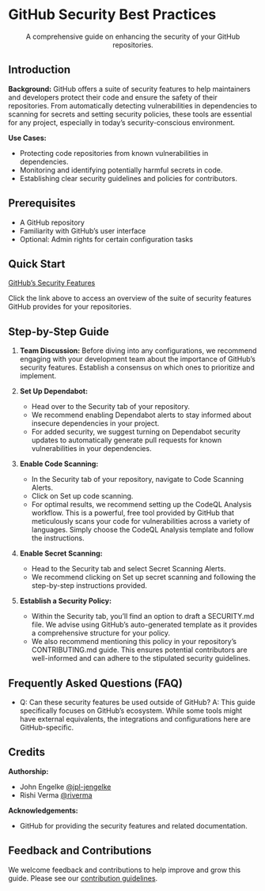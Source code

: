 # GitHub Security Best Practices

<p align="center">A comprehensive guide on enhancing the security of your GitHub repositories.</p>

## Introduction

**Background:** GitHub offers a suite of security features to help maintainers and developers protect their code and ensure the safety of their repositories. From automatically detecting vulnerabilities in dependencies to scanning for secrets and setting security policies, these tools are essential for any project, especially in today’s security-conscious environment.

**Use Cases:**
- Protecting code repositories from known vulnerabilities in dependencies.
- Monitoring and identifying potentially harmful secrets in code.
- Establishing clear security guidelines and policies for contributors.

## Prerequisites

- A GitHub repository
- Familiarity with GitHub’s user interface
- Optional: Admin rights for certain configuration tasks

## Quick Start

[GitHub’s Security Features](https://docs.github.com/en/code-security)

Click the link above to access an overview of the suite of security features GitHub provides for your repositories.

## Step-by-Step Guide

1. **Team Discussion:** Before diving into any configurations, we recommend engaging with your development team about the importance of GitHub’s security features. Establish a consensus on which ones to prioritize and implement.

2. **Set Up Dependabot:**
   - Head over to the Security tab of your repository.
   - We recommend enabling Dependabot alerts to stay informed about insecure dependencies in your project.
   - For added security, we suggest turning on Dependabot security updates to automatically generate pull requests for known vulnerabilities in your dependencies.

3. **Enable Code Scanning:**
   - In the Security tab of your repository, navigate to Code Scanning Alerts.
   - Click on Set up code scanning.
   - For optimal results, we recommend setting up the CodeQL Analysis workflow. This is a powerful, free tool provided by GitHub that meticulously scans your code for vulnerabilities across a variety of languages. Simply choose the CodeQL Analysis template and follow the instructions.

4. **Enable Secret Scanning:**
   - Head to the Security tab and select Secret Scanning Alerts.
   - We recommend clicking on Set up secret scanning and following the step-by-step instructions provided.

5. **Establish a Security Policy:**
   - Within the Security tab, you’ll find an option to draft a SECURITY.md file. We advise using GitHub’s auto-generated template as it provides a comprehensive structure for your policy.
   - We also recommend mentioning this policy in your repository’s CONTRIBUTING.md guide. This ensures potential contributors are well-informed and can adhere to the stipulated security guidelines.

## Frequently Asked Questions (FAQ)

- Q: Can these security features be used outside of GitHub?
  A: This guide specifically focuses on GitHub’s ecosystem. While some tools might have external equivalents, the integrations and configurations here are GitHub-specific.

## Credits

**Authorship:**
- John Engelke [@jpl-jengelke](http://github.com/jpl-jengelke/)
- Rishi Verma [@riverma](http://github.com/riverma/)

**Acknowledgements:**
- GitHub for providing the security features and related documentation.

## Feedback and Contributions

We welcome feedback and contributions to help improve and grow this guide. Please see our [contribution guidelines](https://nasa-ammos.github.io/slim/docs/contribute/contributing/).
